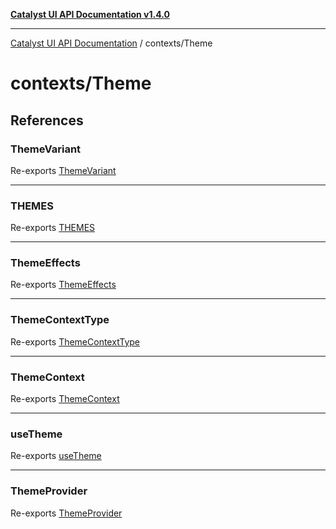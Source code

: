 [**Catalyst UI API Documentation v1.4.0**](../../README.md)

---

[Catalyst UI API Documentation](../../README.md) / contexts/Theme

# contexts/Theme

## References

### ThemeVariant

Re-exports [ThemeVariant](ThemeContext/type-aliases/ThemeVariant.md)

---

### THEMES

Re-exports [THEMES](ThemeContext/variables/THEMES.md)

---

### ThemeEffects

Re-exports [ThemeEffects](ThemeContext/interfaces/ThemeEffects.md)

---

### ThemeContextType

Re-exports [ThemeContextType](ThemeContext/interfaces/ThemeContextType.md)

---

### ThemeContext

Re-exports [ThemeContext](ThemeContext/variables/ThemeContext.md)

---

### useTheme

Re-exports [useTheme](ThemeContext/functions/useTheme.md)

---

### ThemeProvider

Re-exports [ThemeProvider](ThemeProvider/functions/ThemeProvider.md)
